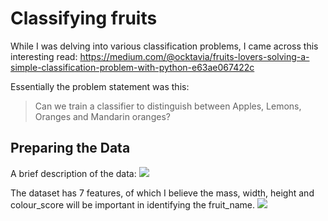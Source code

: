# Classifying fruits
While I was delving into various classification problems, I came across this interesting read: https://medium.com/@ocktavia/fruits-lovers-solving-a-simple-classification-problem-with-python-e63ae067422c

Essentially the problem statement was this:
> Can we train a classifier to distinguish between Apples, Lemons, Oranges and Mandarin oranges?

## Preparing the Data

A brief description of the data:
![](/fruits-classification-with-npp/images/data.PNG)

The dataset has 7 features, of which I believe the mass, width, height and colour_score will be important in identifying the fruit_name. 
![](/fruits-classification-with-npp/images/distributions.png)
